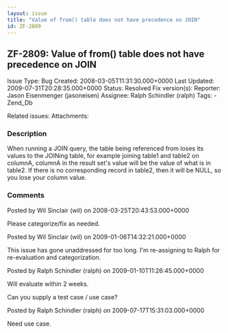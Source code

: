 ```yaml
---
layout: issue
title: "Value of from() table does not have precedence on JOIN"
id: ZF-2809
---
```


ZF-2809: Value of from() table does not have precedence on JOIN
---------------------------------------------------------------

 Issue Type: Bug Created: 2008-03-05T11:31:30.000+0000 Last Updated: 2009-07-31T20:28:35.000+0000 Status: Resolved Fix version(s): 
 Reporter:  Jason Eisenmenger (jasoneisen)  Assignee:  Ralph Schindler (ralph)  Tags: - Zend\_Db
 
 Related issues: 
 Attachments: 
### Description

When running a JOIN query, the table being referenced from loses its values to the JOINing table, for example joining table1 and table2 on columnA, columnA in the result set's value will be the value of what is in table2. If there is no corresponding record in table2, then it will be NULL, so you lose your column value.

 

 

### Comments

Posted by Wil Sinclair (wil) on 2008-03-25T20:43:53.000+0000

Please categorize/fix as needed.

 

 

Posted by Wil Sinclair (wil) on 2009-01-06T14:32:21.000+0000

This issue has gone unaddressed for too long. I'm re-assigning to Ralph for re-evaluation and categorization.

 

 

Posted by Ralph Schindler (ralph) on 2009-01-10T11:26:45.000+0000

Will evaluate within 2 weeks.

Can you supply a test case / use case?

 

 

Posted by Ralph Schindler (ralph) on 2009-07-17T15:31:03.000+0000

Need use case.

 

 